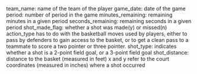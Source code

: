 team_name: name of the team of the player
game_date: date of the game
period:    number of period in the game
minutes_remaining: remaining minutes in a given period
seconds_remaining: remaining seconds in a given period
shot_made_flag: whether a shot was made(y) or missed(n)
action_type has to do with the basketball moves used by players, either to pass by defenders to gain access to the basket, or to get a clean pass to a teammate to score a two pointer or three pointer.
shot_type: indicates whether a shot is a 2-point field goal, or a 3-point field goal
shot_distance: distance to the basket (measured in feet)
x and y refer to the court coordinates (measured in inches) where a shot occurred
